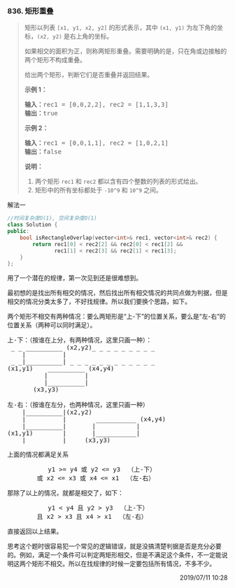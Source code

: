 ### 836. 矩形重叠
> <div class="content__2ebE"><p>矩形以列表 <code>[x1, y1, x2, y2]</code> 的形式表示，其中 <code>(x1, y1)</code> 为左下角的坐标，<code>(x2, y2)</code> 是右上角的坐标。</p>
> 
> <p>如果相交的面积为正，则称两矩形重叠。需要明确的是，只在角或边接触的两个矩形不构成重叠。</p>
> 
> <p>给出两个矩形，判断它们是否重叠并返回结果。</p>
> 
> <p><strong>示例 1：</strong></p>
> 
> <pre><strong>输入：</strong>rec1 = [0,0,2,2], rec2 = [1,1,3,3]
> <strong>输出：</strong>true
> </pre>
> 
> <p><strong>示例 2：</strong></p>
> 
> <pre><strong>输入：</strong>rec1 = [0,0,1,1], rec2 = [1,0,2,1]
> <strong>输出：</strong>false
> </pre>
> 
> <p><strong>说明：</strong></p>
> 
> <ol>
> 	<li>两个矩形 <code>rec1</code> 和 <code>rec2</code> 都以含有四个整数的列表的形式给出。</li>
> 	<li>矩形中的所有坐标都处于 <code>-10^9</code> 和 <code>10^9</code> 之间。</li>
> </ol>
> </div>

解法一

```cpp
//时间复杂度O(1), 空间复杂度O(1)
class Solution {
public:
    bool isRectangleOverlap(vector<int>& rec1, vector<int>& rec2) {
        return rec1[0] < rec2[2] && rec2[0] < rec1[2] &&
               rec1[1] < rec2[3] && rec2[1] < rec1[3];
    }
};
```

用了一个潜在的规律，第一次见到还是很难想到。

最初想的是找出所有相交的情况，然后找出所有相交情况的共同点做为判据，但是相交的情况分类太多了，不好找规律。所以我们要换个思路，如下。

两个矩形不相交有两种情况：要么两矩形是“上-下”的位置关系，要么是“左-右”的位置关系（两种可以同时满足）。
<pre>
上-下：（按谁在上分，有两种情况，这里只画一种）：
 _ _ __________ (x2,y2)_ _ _ _ _ _ _ _ _
    |          |
 _ _|__________| _ _ _ _ _ _ _ _ _ _ _ _
(x1,y1)    __________ (x4,y4)
          |          |
          |__________|
       (x3,y3) 
           
左-右：（按谁在左分，也两种情况，这里只画一种）
    |__________|(x2,y2)
    |          |        ___________ (x4,y4)
    |__________|       |           |
(x1,y1)        |       |___________|
    |          |     (x3,y3) 
</pre>

上面的情况都满足关系
<pre>
           y1 >= y4 或 y2 <= y3  （上-下）
        或 x2 <= x3 或 x4 <= x1  （左-右）
</pre>
那除了以上的情况，就都是相交了，如下：
<pre>
           y1 < y4 且 y2 > y3  （上-下）
        且 x2 > x3 且 x4 > x1  （左-右）
</pre>
直接返回以上结果。

思考这个题时很容易犯一个常见的逻辑错误，就是没搞清楚判据是否是充分必要的。例如，满足一个条件可以判定两矩形相交，但是不满足这个条件，不一定能说明这两个矩形不相交。所以在找规律的时候一定要包括所有情况，不多不少。
<div style="text-align: right"> 2019/07/11 10:28 </div>